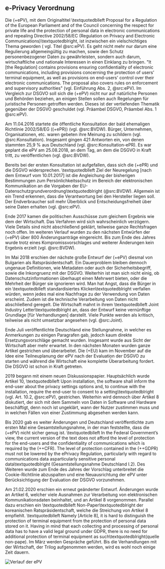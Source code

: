 ## e-Privacy Verordnung

Die (+ePV), mit dem Originaltitel \textquotedblleft Proposal for a Regulation of the European Parliament and of the Council
concerning the respect for private life and the protection of personal data in electronic communications and repealing Directive 2002/58/EC (Regulation on Privacy and Electronic Communications)\textquotedblright, ist inzwischen ein vielschichtiges Thema geworden ( vgl. Titel @src:ePV). Es geht nicht mehr nur darum eine Regulierung allgemeingültig zu machen, sowie den Schutz personenbezogener Daten zu gewährleisten, sondern auch darum, wirtschaftliche und nationale Interessen in einen Einklang zu bringen. "It [the Regulation] contains provisions ensuring confidentiality of electronic communications, including provisions concerning the protection of users' terminal equipment, as well as provisions on end-users' control over their electronic communications. The proposal also covers rules on enforcement and supervisory authorities" (vgl. Einführung Abs. 2, @src:ePV). Im Vergleich zur DSGVO soll sich die (+ePV) nicht nur auf natürliche Personen und Behörden beziehen, an einigen Stellen sollen auch Regelungen für juristische Personen getroffen werden. Dieses ist der vertiefenden Thematik gegenüber der DSGVO geschuldet (vgl. Präambel DSGVO, Präambel Abs. 1 @src:ePV).

Am 11.04.2016 startete die öffentliche Konsultation der bald ehemaligen Richtlinie 2002/58/EG ((+ePR)) (vgl. @src:BVDW). Bürger, Unternehmen, Organisationen, etc. waren gebeten ihre Meinung zu schildern (vgl. @src:Konsultation). Insgesamt gingen 421 Antworten ein, von denen stammten 25,9 % aus Deutschland (vgl. @src:Konsultation-ePR). Es war geplant die ePV am 25.08.2018, an dem Tag, an dem die DSGVO in Kraft tritt, zu veröffentlichen (vgl. @src:BVDW).

Bereits bei der ersten Konsultation ist aufgefallen, dass sich die (+ePR) und die DSGVO widersprechen. \textquotedblleft Ziel der Neuregelung [nach dem Entwurf vom 10.01.2017] ist die Angleichung der bisherigen Bestimmungen zum Persönlichkeitsschutz im Bereich der elektronischen Kommunikation an die Vorgaben der EU-Datenschutzgrundverordnung\textquotedblright (@src:BVDW). Allgemein ist ein Trend erkennen, dass die Verantwortung bei den Hersteller liegen soll. Der Endverbraucher soll mehr Überblick und Entscheidungsfreiheit über seine Daten erhalten (vgl. @src:ePV).

Ende 2017 kamen die politischen Ausschüsse zum gleichem Ergebnis wie dem der Wirtschaft. Das Verfahren wird sich wahrscheinlich verzögern. Viele Details sind nicht abschließend geklärt, teilweise ganze Rechtsfragen noch offen. Im weiteren Verlauf wurden zu den nächsten Entwürfen der (+ePV) über 800 Änderungsanträge eingereicht. Bis zum Ende des Jahres wurde trotz eines Kompromissvorschlages und weiterer Änderungen kein Ergebnis erzielt (vgl. @src:BVDW).

Im Mai 2018 erschien der nächste große Entwurf der (+ePV) diesmal von Bulgarien als Ratspräsidentschaft. Ein Dauerproblem bleiben dennoch ungenaue Definitionen, wie Metadaten oder auch der Sicherheitsbegriff, sowie die Inkongruenz mit der DSGVO. Weiterhin ist man sich nicht einig, ob Datenschutzinformationen überhaupt einen Mehrwert bieten, oder die Mehrheit der Bürger sie ignorieren wird. Man hat Angst, dass die Bürger in ein \textquotedblleft standardisiertes Klicken\textquotedblright verfallen würden, wenn jedes mal eine Nachfrage zu der Verwendung von Daten erscheint. Zudem ist die technische Verarbeitung von Daten nicht abschließend geregelt. Die Wirtschaft mahnt in ihrem \textquotedblleft Joint Industry Letter\textquotedblright an, dass der Entwurf keine vernünftige Grundlage [für Verhandlungen] darstellt. Viele Punkte werden als kritisch, teilweise als nicht umsetzbar angesehen (vgl. @src:Joint).

Ende Juli veröffentlichte Deutschland eine Stellungnahme, in welcher es Anmerkungen zu einigen Paragrafen gab, jedoch kaum direkte Ersetzungsvorschläge gemacht wurden. Insgesamt wurde aus Sicht der Wirtschaft aber mehr erwartet. In den nächsten Monaten wurden ganze Artikel gestrichen und überarbeitet. Die (+EU) kam im November auf die Idee eine Teilneuplanung der ePV nach der Evaluation der DSGVO zu starten und während die Wirtschaft eine komplette Überarbeitung fordert. Die DSGVO ist schon in Kraft getreten.

2019 begann mit einem neuen Diskussionspapier. Hauptsächlich wurde Artikel 10, \textquotedblleft Upon installation, the software shall inform the end-user about the privacy settings options and, to continue with the installation, require the end-user to consent to a setting\textquotedblright (vgl. Art. 10.2, @src:ePV), gestrichen. Weiterhin wird dennoch über Artikel 8 diskutiert, der sich mit dem Sammeln von Daten in Software und Hardware beschäftigt, denn noch ist ungeklärt, wann der Nutzer zustimmen muss und in welchen Fällen von einer Zustimmung abgesehen werden kann.

Bis 2020 gab es weiter Änderungen und Deutschland veröffentlichte zum ersten Mal eine Gesamtstellungsnahme, in der man feststellte, dass die (+ePV) nicht sicher genug ist. \textquotedblleft In the Federal Government’s view, the current version of the text does not afford the level of protection for the end-users and the confidentiality of communications which is required by the (++CFR). The level of protection contained in the (++GDPR) must not be lowered by the ePrivacy Regulation, particularly with regard to communications data asparticularly sensitive personal data\textquotedblright (Gesamtstellungsnahme Deutschland I.2). Des Weiteren wurde zum Ende des Jahres der Vorschlag unterbreitet die Cookie-Richtlinie abzuspalten und eine Neuausrichtung der ePV unter Berücksichtigung der Evaluation der DSGVO vorzunehmen.

Am 21.02.2020 erschien ein erneut geänderter Entwurf. Änderungen wurde an Artikel 6, welcher viele Ausnahmen zur Verarbeitung von elektronischen Kommunikationsdaten beinhaltet, und an Artikel 8 vorgenommen. Parallel dazu erschien ein \textquotedblleft Non-Paper\textquotedblright der koreanischen Ratspräsidentschaft, welche die Streichung von Artikel 8 empfiehlt. \textquotedblleft Namely [Article 8], it is hard to distinguish the protection of terminal equipment from the protection of personal data stored on it. Having in mind that each collecting and processing of personal data has to have a valid legal ground under GDPR, there is no need for additional protection of terminal equipment as such\textquotedblright(quelle non-pape). Im März werden  Gespräche geführt. Bis die Verhandlungen mit der Wirtschaft, der Trilog aufgenommen werden, wird es wohl noch einige Zeit dauern.

![Verlauf der ePV](https://bvdw.org/fileadmin/bvdw/upload/dokumente/recht/e_privacy_verordnung/Zeitstrahl_eVP_20191126_XL.jpg)
